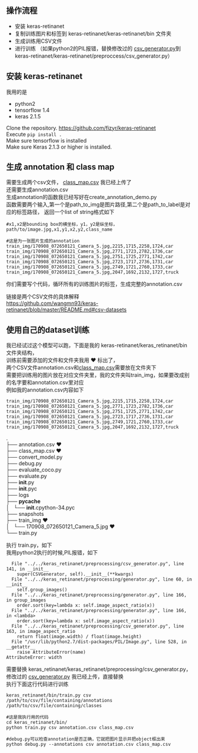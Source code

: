 ## 操作流程 <br />
- 安装 keras-retinanet
- 复制训练图片和标签到 keras-retinanet/keras-retinanet/bin 文件夹
- 生成训练用CSV文件
- 进行训练
（如果python2的PIL报错，替换修改过的 [csv_generator.py](https://github.com/kagglewadteam/cvpr_wad/tree/wangmn/csv_generator.py)到keras-retinanet/keras-retinanet/preproccess/csv_generator.py）

## 安装 keras-retinanet
我用的是 <br />
- python2
- tensorflow 1.4
- keras 2.1.5

Clone the repository. https://github.com/fizyr/keras-retinanet<br />
Execute ```pip install . ```<br />
Make sure tensorflow is installed<br />
Make sure Keras 2.1.3 or higher is installed.<br />

## 生成 annotation 和 class map<br />
需要生成两个csv文件， [class_map.csv](https://github.com/kagglewadteam/cvpr_wad/blob/wangmn/class_map.csv) 我已经上传了<br />
还需要生成annotation.csv<br />
生成annotation的函数我已经写好在create_annotation_demo.py<br />
函数需要两个输入,第一个是path_to_img是图片路径,第二个是path_to_label是对应的标签路径， 返回一个list of string格式如下<br />
```
#x1,x2是bounding box的横坐标，y1，y2是纵坐标， 
path/to/image.jpg,x1,y1,x2,y2,class_name

#这是为一张图片生成的annotation
train_img/170908_072650121_Camera_5.jpg,2215,1715,2258,1724,car
train_img/170908_072650121_Camera_5.jpg,2771,1723,2782,1736,car
train_img/170908_072650121_Camera_5.jpg,2751,1725,2771,1742,car
train_img/170908_072650121_Camera_5.jpg,2723,1717,2736,1731,car
train_img/170908_072650121_Camera_5.jpg,2749,1721,2760,1733,car
train_img/170908_072650121_Camera_5.jpg,2047,1692,2132,1727,truck
```
你们需要写个代码，循环所有的训练图片的标签，生成完整的annotation.csv<br />

链接是两个CSV文件的具体解释<br />
https://github.com/wangmn93/keras-retinanet/blob/master/README.md#csv-datasets 

## 使用自己的dataset训练<br />
我已经试过这个模型可以跑，下面是我的 keras-retinanet/keras_retinanet/bin 文件夹结构， <br />
训练前需要添加的文件和文件夹我用 :heart: 标出了，<br /> 
两个CSV文件annotation.csv和[class_map.csv](https://github.com/kagglewadteam/cvpr_wad/blob/wangmn/class_map.csv)需要放在文件夹下<br />
需要把训练用的图片放在对应文件夹里，我的文件夹叫train_img，如果要改成别的名字要和annotation.csv里对应<br />
例如我的annotation.csv内容如下<br/>
```
train_img/170908_072650121_Camera_5.jpg,2215,1715,2258,1724,car
train_img/170908_072650121_Camera_5.jpg,2771,1723,2782,1736,car
train_img/170908_072650121_Camera_5.jpg,2751,1725,2771,1742,car
train_img/170908_072650121_Camera_5.jpg,2723,1717,2736,1731,car
train_img/170908_072650121_Camera_5.jpg,2749,1721,2760,1733,car
train_img/170908_072650121_Camera_5.jpg,2047,1692,2132,1727,truck
```

.<br />
├── annotation.csv :heart:<br />
├── class_map.csv :heart:<br />
├── convert_model.py<br />
├── debug.py<br />
├── evaluate_coco.py<br />
├── evaluate.py<br />
├── __init__.py<br />
├── __init__.pyc<br />
├── logs<br />
├── __pycache__<br />
│   └── __init__.cpython-34.pyc<br />
├── snapshots<br />
├── train_img :heart:<br />
│   └── 170908_072650121_Camera_5.jpg :heart:<br />
└── train.py<br />

执行 train.py，如下<br />
我用python2执行的时候,PIL报错，如下
```
  File "../../keras_retinanet/preprocessing/csv_generator.py", line 141, in __init__
    super(CSVGenerator, self).__init__(**kwargs)
  File "../../keras_retinanet/preprocessing/generator.py", line 60, in __init__
    self.group_images()
  File "../../keras_retinanet/preprocessing/generator.py", line 166, in group_images
    order.sort(key=lambda x: self.image_aspect_ratio(x))
  File "../../keras_retinanet/preprocessing/generator.py", line 166, in <lambda>
    order.sort(key=lambda x: self.image_aspect_ratio(x))
  File "../../keras_retinanet/preprocessing/csv_generator.py", line 163, in image_aspect_ratio
    return float(image.width) / float(image.height)
  File "/usr/lib/python2.7/dist-packages/PIL/Image.py", line 528, in __getattr__
    raise AttributeError(name)
AttributeError: width

```
需要替换 keras_retinanet/keras_retinanet/preprocessing/csv_generator.py，修改过的 [csv_generator.py](https://github.com/kagglewadteam/cvpr_wad/tree/wangmn/csv_generator.py) 我已经上传，直接替换<br/>
执行下面这行代码进行训练
```
keras_retinanet/bin/train.py csv /path/to/csv/file/containing/annotations /path/to/csv/file/containing/classes

#这是我执行用的代码
cd keras_retinanet/bin/
python train.py csv annotation.csv class_map.csv

#debug.py可以检查annotation是否正确，它就把图片显示并把object框出来
python debug.py --annotations csv annotation.csv class_map.csv
```


